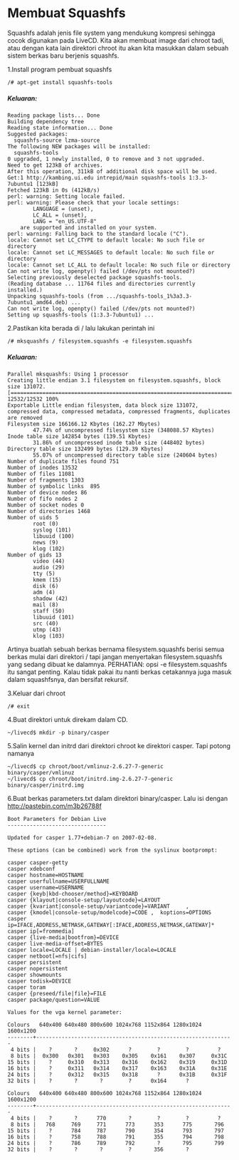 # Membuat Squashfs

Squashfs adalah jenis file system yang mendukung kompresi sehingga cocok digunakan pada LiveCD. Kita akan membuat image dari chroot tadi, atau dengan kata lain direktori chroot itu akan kita masukkan dalam sebuah sistem berkas baru berjenis squashfs.

1.Install program pembuat squashfs 
```
/# apt-get install squashfs-tools
```
##### Keluaran:
```
Reading package lists... Done
Building dependency tree       
Reading state information... Done
Suggested packages:
  squashfs-source lzma-source
The following NEW packages will be installed:
  squashfs-tools
0 upgraded, 1 newly installed, 0 to remove and 3 not upgraded.
Need to get 123kB of archives.
After this operation, 311kB of additional disk space will be used.
Get:1 http://kambing.ui.edu intrepid/main squashfs-tools 1:3.3-7ubuntu1 [123kB]
Fetched 123kB in 0s (412kB/s)   
perl: warning: Setting locale failed.
perl: warning: Please check that your locale settings:
        LANGUAGE = (unset),
        LC_ALL = (unset),
        LANG = "en_US.UTF-8"
    are supported and installed on your system.
perl: warning: Falling back to the standard locale ("C").
locale: Cannot set LC_CTYPE to default locale: No such file or directory
locale: Cannot set LC_MESSAGES to default locale: No such file or directory
locale: Cannot set LC_ALL to default locale: No such file or directory
Can not write log, openpty() failed (/dev/pts not mounted?)
Selecting previously deselected package squashfs-tools.
(Reading database ... 11764 files and directories currently installed.)
Unpacking squashfs-tools (from .../squashfs-tools_1%3a3.3-7ubuntu1_amd64.deb) ...
Can not write log, openpty() failed (/dev/pts not mounted?)
Setting up squashfs-tools (1:3.3-7ubuntu1) ...
```

2.Pastikan kita berada di / lalu lakukan perintah ini 
```
/# mksquashfs / filesystem.squashfs -e filesystem.squashfs
```
 ##### Keluaran:
```
Parallel mksquashfs: Using 1 processor
Creating little endian 3.1 filesystem on filesystem.squashfs, block size 131072.
[===============================================================================================================================================================] 12532/12532 100%
Exportable Little endian filesystem, data block size 131072, compressed data, compressed metadata, compressed fragments, duplicates are removed
Filesystem size 166166.12 Kbytes (162.27 Mbytes)
        47.74% of uncompressed filesystem size (348088.57 Kbytes)
Inode table size 142854 bytes (139.51 Kbytes)
        31.86% of uncompressed inode table size (448402 bytes)
Directory table size 132499 bytes (129.39 Kbytes)
        55.07% of uncompressed directory table size (240604 bytes)
Number of duplicate files found 751
Number of inodes 13532
Number of files 11081
Number of fragments 1303
Number of symbolic links  895
Number of device nodes 86
Number of fifo nodes 2
Number of socket nodes 0
Number of directories 1468
Number of uids 5
        root (0)
        syslog (101)
        libuuid (100)
        news (9)
        klog (102)
Number of gids 13
        video (44)
        audio (29)
        tty (5)
        kmem (15)
        disk (6)
        adm (4)
        shadow (42)
        mail (8)
        staff (50)
        libuuid (101)
        src (40)
        utmp (43)
        klog (103)
```

Artinya buatlah sebuah berkas bernama filesystem.squashfs berisi semua berkas mulai dari direktori / tapi jangan menyertakan filesystem.squashfs yang sedang dibuat ke dalamnya. PERHATIAN: opsi -e filesystem.squashfs itu sangat penting. Kalau tidak pakai itu nanti berkas cetakannya juga masuk dalam squashfsnya, dan bersifat rekursif.

3.Keluar dari chroot 
```
/# exit
```

4.Buat direktori untuk direkam dalam CD. 
```
~/livecd$ mkdir -p binary/casper
```

5.Salin kernel dan initrd dari direktori chroot ke direktori casper. Tapi potong namanya 
```
~/livecd$ cp chroot/boot/vmlinuz-2.6.27-7-generic binary/casper/vmlinuz
~/livecd$ cp chroot/boot/initrd.img-2.6.27-7-generic binary/casper/initrd.img
```

6.Buat berkas parameters.txt dalam direktori binary/casper. Lalu isi dengan ​http://pastebin.com/m3b26788f 
```
Boot Parameters for Debian Live
-------------------------------

Updated for casper 1.77+debian-7 on 2007-02-08.

These options (can be combined) work from the syslinux bootprompt:

casper casper-getty
casper xdebconf
casper hostname=HOSTNAME
casper userfullname=USERFULLNAME
casper username=USERNAME
casper {keyb|kbd-chooser/method}=KEYBOARD
casper {klayout|console-setup/layoutcode}=LAYOUT
casper {kvariant|console-setup/variantcode}=VARIANT     ,
casper {kmodel|console-setup/modelcode}=CODE ,  koptions=OPTIONS
casper ip=IFACE,ADDRESS,NETMASK,GATEWAY[:IFACE,ADDRESS,NETMASK,GATEWAY]*
casper ip[=frommedia]
casper {live-media|bootfrom}=DEVICE
casper live-media-offset=BYTES
casper locale=LOCALE | debian-installer/locale=LOCALE
casper netboot[=nfs|cifs]
casper persistent
casper nopersistent
casper showmounts
casper todisk=DEVICE
casper toram
casper {preseed/file|file}=FILE
casper package/question=VALUE

Values for the vga kernel parameter:

Colours   640x400 640x480 800x600 1024x768 1152x864 1280x1024 1600x1200
--------+--------------------------------------------------------------
 4 bits |    ?       ?     0x302      ?        ?        ?         ?
 8 bits |  0x300   0x301   0x303    0x305    0x161    0x307     0x31C
15 bits |    ?     0x310   0x313    0x316    0x162    0x319     0x31D
16 bits |    ?     0x311   0x314    0x317    0x163    0x31A     0x31E
24 bits |    ?     0x312   0x315    0x318      ?      0x31B     0x31F
32 bits |    ?       ?       ?        ?      0x164      ?

Colours   640x400 640x480 800x600 1024x768 1152x864 1280x1024 1600x1200
--------+--------------------------------------------------------------
 4 bits |    ?       ?      770       ?        ?        ?         ?
 8 bits |   768     769     771      773      353      775       796
15 bits |    ?      784     787      790      354      793       797
16 bits |    ?      758     788      791      355      794       798
24 bits |    ?      786     789      792       ?       795       799
32 bits |    ?       ?       ?        ?       356       ?

```
